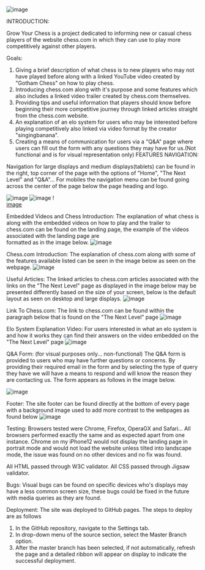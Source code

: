 ![image](https://github.com/deklyn00/grow-your-chess/assets/134307267/b08c73ab-8b96-436f-bd45-9206d74c82a0)


INTRODUCTION:

Grow Your Chess is a project dedicated to informing new or casual chess players of the website chess.com in which they can use to play more competitively against other players.

Goals:

1. Giving a brief description of what chess is to new players who may not have played before along with a linked YouTube video created by "Gotham Chess" on how to play chess.
2. Introducing chess.com along with it's purpose and some features which also includes a linked video trailer created by chess.com themselves.
3. Providing tips and useful information that players should know before beginning their more competitive journey through linked articles straight from the chess.com website.
4. An explanation of an elo system for users who may be interested before playing competitively also linked via video format by the creator "singingbanana".
5. Creating a means of communication for users via a "Q&A" page where users can fill out the form with any questions they may have for us.(Not functional and is for visual representation only)
FEATURES
  NAVIGATION:

  Navigation for large displays and medium displays(tablets) can be found in the right, top corner of the page with the options of "Home", "The Next Level" and "Q&A"... For mobiles the navigation menu can be found going     across the center of the page below the page heading and logo.

  ![image](https://github.com/deklyn00/grow-your-chess/assets/134307267/e87de736-14a0-44b6-9a10-ee44e020e953) ![image](https://github.com/deklyn00/grow-your-chess/assets/134307267/ed67af0b-b0d2-4143-a2d0-7ba2faa1bee7) !   
  [image](https://github.com/deklyn00/grow-your-chess/assets/134307267/4b685d94-1662-40ac-a79f-94acb9176af7)

  Embedded Videos and Chess Introduction:
  The explanation of what chess is along with the embedded videos on how to play and the trailer to chess.com can be found on the landing page, the example of the videos associated with the landing page are             
  formatted as in the image below.
  ![image](https://github.com/deklyn00/grow-your-chess/assets/134307267/6715a90e-f783-41b0-ad32-78233758d9fa)

  Chess.com Introduction:
  The explanation of chess.com along with some of the features available listed can be seen in the image below as seen on the webpage.
  ![image](https://github.com/deklyn00/grow-your-chess/assets/134307267/ca976211-c6c3-466f-93c3-382397e485ff)

  Useful Articles:
  The linked articles to chess.com articles associated with the links on the "The Next Level" page as displayed in the image below may be presented differently based on the size of your screen, below is the default layout   as seen on desktop and large displays.
  ![image](https://github.com/deklyn00/grow-your-chess/assets/134307267/534854a9-9862-416c-b69e-9820f3fa1188)

  Link To Chess.com:
  The link to chess.com can be found within the paragraph below that is found on the "The Next Level" page
  ![image](https://github.com/deklyn00/grow-your-chess/assets/134307267/7fb2c755-1070-4ae4-8083-f72de40e5400)

  Elo System Explanation Video:
  For users interested in what an elo system is and how it works they can find their answers on the video embedded on the "The Next Level" page
  ![image](https://github.com/deklyn00/grow-your-chess/assets/134307267/76bf7ae0-6a9b-4f0d-89d7-6883a4bb3427)

  Q&A Form: (for visual purposes only... non-functional)
  The Q&A form is provided to users who may have further questions or concerns. By providing their required email in the form and by selecting the type of query they have we will have a means to respond and will know the    reason they are contacting us. The form appears as follows in the image below.

  ![image](https://github.com/deklyn00/grow-your-chess/assets/134307267/1ab94ee3-baf2-4648-8946-334996dfc620)

  Footer:
  The site footer can be found directly at the bottom of every page with a background image used to add more contrast to the webpages as found below
  ![image](https://github.com/deklyn00/grow-your-chess/assets/134307267/b5fe0e19-8332-484e-90cb-1d691cdd34d3)


Testing:
Browsers tested were Chrome, Firefox, OperaGX and Safari... All browsers performed exactly the same and as expected apart from one instance. Chrome on my iPhone12 would not display the landing page in portrait mode and would not load the website unless tilted into landscape mode, the issue was found on no other devices and no fix was found.

  All HTML passed through W3C validator.
  All CSS passed through Jigsaw validator.
  
Bugs:
Visual bugs can be found on specific devices who's displays may have a less common screen size, these bugs could be fixed in the future with media queries as they are found.

Deployment:
The site was deployed to GitHub pages. The steps to deploy are as follows
1. In the GitHub repository, navigate to the Settings tab.
2. In drop-down menu of the source section, select the Master Branch option.
3. After the master branch has been selected, if not automatically, refresh the page and a detailed ribbon will appear on display to indicate the successful deployment.







